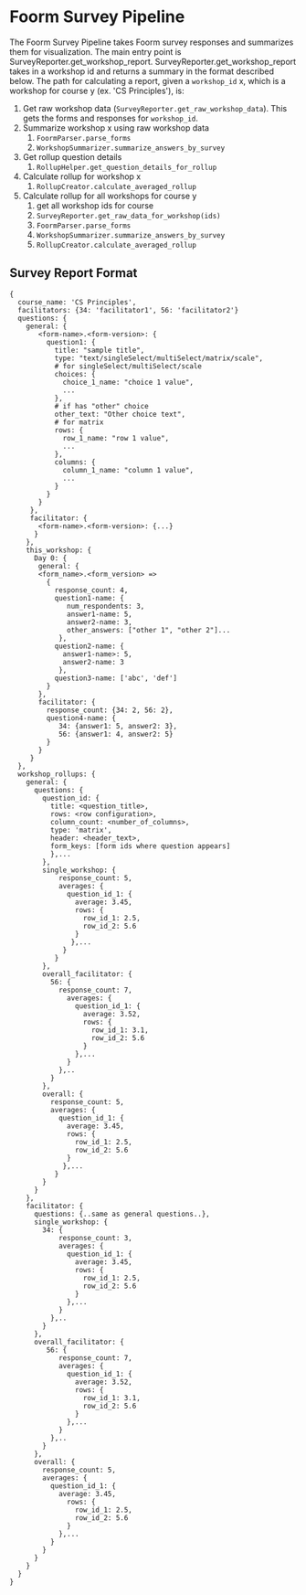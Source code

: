 # Foorm Survey Pipeline

The Foorm Survey Pipeline takes Foorm survey responses and summarizes them for visualization. The main entry point is
SurveyReporter.get_workshop_report. SurveyReporter.get_workshop_report takes in a workshop id and returns a summary
in the format described below. The path for calculating a report, given a `workshop_id` x,
which is a workshop for course y (ex. 'CS Principles'), is:
1. Get raw workshop data (`SurveyReporter.get_raw_workshop_data`). This gets the forms and responses for
   `workshop_id`.
1. Summarize workshop x using raw workshop data
   1. `FoormParser.parse_forms`
   1. `WorkshopSummarizer.summarize_answers_by_survey`
1. Get rollup question details
    1. `RollupHelper.get_question_details_for_rollup`
1. Calculate rollup for workshop x
    1. `RollupCreator.calculate_averaged_rollup`
1. Calculate rollup for all workshops for course y
    1. get all workshop ids for course
    1. `SurveyReporter.get_raw_data_for_workshop(ids)`
    1. `FoormParser.parse_forms`
    1. `WorkshopSummarizer.summarize_answers_by_survey`
    1. `RollupCreator.calculate_averaged_rollup`

## Survey Report Format
```
{
  course_name: 'CS Principles',
  facilitators: {34: 'facilitator1', 56: 'facilitator2'}
  questions: {
    general: {
       <form-name>.<form-version>: {
         question1: {
           title: "sample title",
           type: "text/singleSelect/multiSelect/matrix/scale",
           # for singleSelect/multiSelect/scale
           choices: {
             choice_1_name: "choice 1 value",
             ...
           },
           # if has "other" choice
           other_text: "Other choice text",
           # for matrix
           rows: {
             row_1_name: "row 1 value",
             ...
           },
           columns: {
             column_1_name: "column 1 value",
             ...
           }
         }
       }
     },
     facilitator: {
       <form-name>.<form-version>: {...}
      }  
    },
    this_workshop: {
      Day 0: {
       general: {
       <form_name>.<form_version> =>
         {
           response_count: 4,
           question1-name: {
              num_respondents: 3, 
              answer1-name: 5, 
              answer2-name: 3, 
              other_answers: ["other 1", "other 2"]...
            },
           question2-name: {
             answer1-name>: 5,
             answer2-name: 3
            },
           question3-name: ['abc', 'def']
         }
       },
       facilitator: {
         response_count: {34: 2, 56: 2},
         question4-name: {
            34: {answer1: 5, answer2: 3}, 
            56: {answer1: 4, answer2: 5}
         }
       }
     }
  },
  workshop_rollups: {
    general: {
      questions: {
        question_id: {
          title: <question_title>,
          rows: <row configuration>,
          column_count: <number_of_columns>,
          type: 'matrix',
          header: <header_text>,
          form_keys: [form ids where question appears]
          },...
        },
        single_workshop: {
            response_count: 5,
            averages: {
              question_id_1: {
                average: 3.45,
                rows: {
                  row_id_1: 2.5,
                  row_id_2: 5.6
                }
               },...
             }
           }
        },
        overall_facilitator: {
          56: {
            response_count: 7,
              averages: {
                question_id_1: {
                  average: 3.52,
                  rows: {
                    row_id_1: 3.1,
                    row_id_2: 5.6
                  }
                },...
              }
            },..
          }
        },
        overall: {
          response_count: 5,
          averages: {
            question_id_1: {
              average: 3.45,
              rows: {
                row_id_1: 2.5,
                row_id_2: 5.6
              }
             },...
           }
        }
      }
    },
    facilitator: {
      questions: {..same as general questions..},
      single_workshop: {
        34: {
            response_count: 3,
            averages: {
              question_id_1: {
                average: 3.45,
                rows: {
                  row_id_1: 2.5,
                  row_id_2: 5.6
                }
              },...
            }
          },..
        }
      },
      overall_facilitator: {
         56: {
            response_count: 7,
            averages: {
              question_id_1: {
                average: 3.52,
                rows: {
                  row_id_1: 3.1,
                  row_id_2: 5.6
                }
              },...
            }
          },..
        }
      },
      overall: {
        response_count: 5,
        averages: {
          question_id_1: {
            average: 3.45,
              rows: {
                row_id_1: 2.5,
                row_id_2: 5.6
              }
            },...
          }
        }
      }
    }
  }
}
```